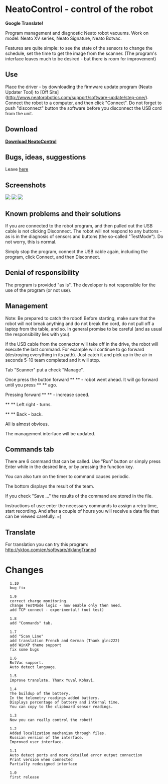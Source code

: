 NeatoControl - control of the robot
==============

**Google Translate!**

Program management and diagnostic Neato robot vacuums.
Work on model: Neato XV series, Neato Signature, Neato Botvac.

Features are quite simple: to see the state of the sensors to change the schedule, set the time to get the image from the scanner.
(The program's interface leaves much to be desired - but there is room for improvement)

Use
-------------
Place the driver - by downloading the firmware update program (Neato Updater Tool) to [Off Site] (http://www.neatorobotics.com/support/software-update/step-one/).
Connect the robot to a computer, and then click "Connect".
Do not forget to push "disconnect" button the software before you disconnect the USB cord from the unit.

Download
-------
**[Download NeatoControl](https://bitbucket.org/heXor/neatocontrol/downloads/neatocontrol.zip)**

Bugs, ideas, suggestions
------------
Leave [here](https://bitbucket.org/heXor/neatocontrol/issues)


Screenshots
---------

[![](/_media/programs/1.png?w=90&h=65&tok=069583)](/_media/programs/1.png)
[![](/_media/programs/2.png?w=119&h=87&tok=e7d5c0)](/_media/programs/2.png)
[![](/_media/programs/3.png?w=90&h=65&tok=3d3d7a)](/_media/programs/3.png)

Known problems and their solutions
-------------------------------
If you are connected to the robot program, and then pulled out the USB cable is not clicking Disconnect.
The robot will not respond to any buttons - as is in the diagnosis of sensors and buttons (the so-called "TestMode"). Do not worry, this is normal.

Simply stop the program, connect the USB cable again, including the program, click Connect, and then Disconnect.

Denial of responsibility
------------------------
The program is provided "as is". The developer is not responsible for the use of the program (or not use).


Management
----------
Note: Be prepared to catch the robot! Before starting, make sure that the robot will not break anything and do not break the cord, do not pull off a laptop from the table, and so. In general promise to be careful (and as usual the responsibility lies with you).

If the USB cable from the connector will take off in the drive, the robot will execute the last command. For example will continue to go forward (destroying everything in its path). Just catch it and pick up in the air in seconds 5-10 team completed and it will stop.

Tab "Scanner" put a check "Manage".

Once press the button forward ** ** - robot went ahead. It will go forward until you press ** ** ago.

Pressing forward ** ** - increase speed.

** ** Left right - turns.

** ** Back - back.

All is almost obvious.

The management interface will be updated.


Commands tab
-------------

There are 6 command that can be called. Use "Run" button or simply press Enter while in the desired line, or by pressing the function key.

You can also turn on the timer to command causes periodic.

The bottom displays the result of the team.

If you check "Save ..." the results of the command are stored in the file.

Instructions of use: enter the necessary commands to assign a retry time, start recording. And after a couple of hours you will receive a data file that can be viewed carefully. =)

Translate
------------

For translation you can try this program: http://yktoo.com/en/software/dklangTraned



Changes
=========

      1.10
      bug fix

      1.9
      correct charge monitoring.
      change TestMode logic - now enable only then need.
      add TCP connect - experimental! (not test)

      1.8
      add "Commands" tab.

      1.7
      add "Scan Line"
      add translation French and German (Thank glnc222)
      add WinXP theme support
      fix some bugs

      1.6
      BotVac support.
      Auto detect language.

      1.5
      Improve translate. Thanx Yuval Kohavi.

      1.4
      The buildup of the battery.
      In the telemetry readings added battery.
      Displays percentage of battery and internal time.
      You can copy to the clipboard sensor readings.

      1.3
      Now you can really control the robot!

      1.2
      Added localization mechanism through files.
      Russian version of the interface.
      Improved user interface.

      1.1
      Auto detect ports and more detailed error output connection
      Print version when connected
      Partially redesigned interface

      1.0
      first release


